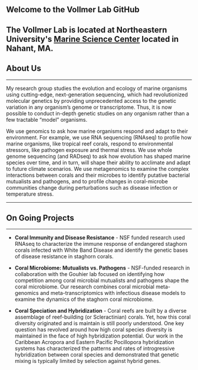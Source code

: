 ## Welcome to the Vollmer Lab GitHub

The Vollmer Lab is located at Northeastern University's [Marine Science Center](https://cos.northeastern.edu/marinescience/) located in Nahant, MA.
---

## About Us
---
My research group studies the evolution and ecology of marine organisms using cutting-edge, next-generation sequencing, which had revolutionized molecular genetics by providing unprecedented access to the genetic variation in any organism’s genome or transcriptome. Thus, it is now possible to conduct in-depth genetic studies on any organism rather than a few tractable “model” organisms.

We use genomics to ask how marine organisms respond and adapt to their environment. For example, we use RNA sequencing (RNAseq) to profile how marine organisms, like tropical reef corals, respond to environmental stressors, like pathogen exposure and thermal stress. We use whole genome sequencing (and RADseq) to ask how evolution has shaped marine species over time, and in turn, will shape their ability to acclimate and adapt to future climate scenarios. We use metagenomics to examine the complex interactions between corals and their microbes to identify putative bacterial mutualists and pathogens, and to profile changes in coral-microbe communities change during perturbations such as disease infection or temperature stress.

---
## On Going Projects
---

- **Coral Immunity and Disease Resistance** - NSF funded research used RNAseq to characterize the immune response of endangered staghorn corals infected with White Band Disease and identify the genetic bases of disease resistance in staghorn corals.

- **Coral Microbiome: Mutualists vs. Pathogens** - NSF-funded research in collaboration with the Gouhier lab focused on identifying how competition among coral microbial mutualists and pathogens shape the coral microbiome. Our research combines coral microbial meta-genomics and meta-transcriptomics with infectious disease models to examine the dynamics of the staghorn coral microbiome.

- **Coral Speciation and Hybridization** - Coral reefs are built by a diverse assemblage of reef-building (or Scleractinian) corals. Yet, how this coral diversity originated and is maintain is still poorly understood. One key question has revolved around how high coral species diversity is maintained in the face of high hybridization potential. Our work in the Caribbean Acropora and Eastern Pacific Pocillopora hybridization systems has characterized the patterns and rates of introgressive hybridization between coral species and demonstrated that genetic mixing is typically limited by selection against hybrid genes.
